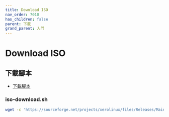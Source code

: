 ```yaml
---
title: Download ISO
nav_order: 7010
has_children: false
parent: 下載
grand_parent: 入門
---
```




# Download ISO


## 下載腳本

* [下載腳本](https://github.com/samwhelp/note-about-grub/blob/gh-pages/_demo/prototype/boot_iso/demo_41_custom/XeroLinux/latest/iso/download.sh)


### iso-download.sh

``` sh
wget -c 'https://sourceforge.net/projects/xerolinux/files/Releases/Main/xerolinux-main-x86_64.iso/download' -O xerolinux-main-x86_64.iso
```
